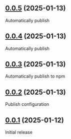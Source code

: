 ## [0.0.5](https://github.com/VfanLee/vue-qrcode/compare/v0.0.4...v0.0.5) (2025-01-13)

Automatically publish

## [0.0.4](https://github.com/VfanLee/vue-qrcode/compare/v0.0.3...v0.0.4) (2025-01-13)

Automatically publish

## [0.0.3](https://github.com/VfanLee/vue-qrcode/compare/v0.0.2...v0.0.3) (2025-01-13)

Automatically publish to npm

## [0.0.2](https://github.com/VfanLee/vue-qrcode/compare/v0.0.1...v0.0.2) (2025-01-13)

Publish configuration


## [0.0.1](https://github.com/VfanLee/vue-qrcode/commits/v0.0.1) (2025-01-12)

Initial release

